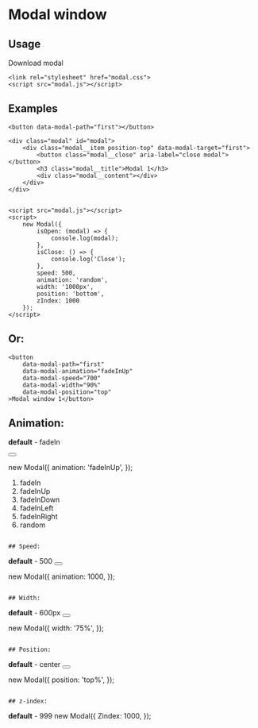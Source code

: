 # Modal window

## Usage

Download modal
```
<link rel="stylesheet" href="modal.css">
<script src="modal.js"></script>
```

## Examples

```
<button data-modal-path="first"></button>

<div class="modal" id="modal">
    <div class="modal__item position-top" data-modal-target="first">
        <button class="modal__close" aria-label="close modal"></button>
        <h3 class="modal__title">Modal 1</h3>
        <div class="modal__content"></div>
    </div>
</div>


<script src="modal.js"></script>
<script>
    new Modal({
        isOpen: (modal) => {
            console.log(modal);
        },
        isClose: () => {
            console.log('Close');
        },
        speed: 500,
        animation: 'random',
        width: '1000px',
        position: 'bottom',
        zIndex: 1000
    });
</script>
```

## Or:
```
<button
    data-modal-path="first" 
    data-modal-animation="fadeInUp"
    data-modal-speed="700" 
    data-modal-width="90%" 
    data-modal-position="top"
>Modal window 1</button>
```

## Animation:
**default** - fadeIn

<button data-modal-animation="fadeIn"></button>

new Modal({
    animation: 'fadeInUp',
});

1. fadeIn
2. fadeInUp
3. fadeInDown
4. fadeInLeft
5. fadeInRight
6. random
```

## Speed:
```
**default** - 500
<button data-modal-speed="500"></button>

new Modal({
    animation: 1000,
});
```

## Width:
```
**default** - 600px
<button data-modal-width="1000px"></button>

new Modal({
    width: '75%',
});
```

## Position:
```
**default** - center
<button data-modal-position="center"></button>

new Modal({
    position: 'top%',
});
```

## z-index:
```
**default** - 999
new Modal({
    Zindex: 1000,
});
```
